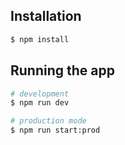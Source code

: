 ## Installation

```bash
$ npm install
```

## Running the app

```bash
# development
$ npm run dev

# production mode
$ npm run start:prod
```